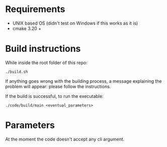 # Requirements
- UNIX based OS (didn't test on Windows if this works as it is)
- cmake 3.20 +

# Build instructions
While inside the root folder of this repo:
```shell
./build.sh
```
If anything goes wrong with the building process, a message explaining the problem will appear: please follow the instructions.

If the build is successful, to run the executable:
```shell
./code/build/main <eventual_parameters>
```

# Parameters
At the moment the code doesn't accept any cli argument.